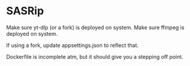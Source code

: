 # SASRip

Make sure yt-dlp (or a fork) is deployed on system.
Make sure ffmpeg is deployed on system.

If using a fork, update appsettings.json to reflect that.

Dockerfile is incomplete atm, but it should give you a stepping off point.